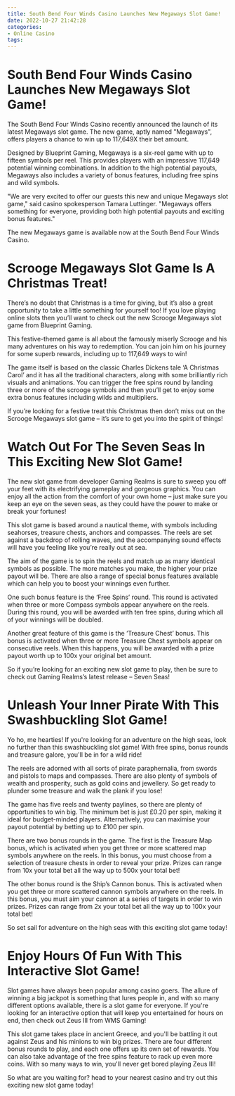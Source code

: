 ```yaml
---
title: South Bend Four Winds Casino Launches New Megaways Slot Game!
date: 2022-10-27 21:42:28
categories:
- Online Casino
tags:
---
```



#  South Bend Four Winds Casino Launches New Megaways Slot Game!

The South Bend Four Winds Casino recently announced the launch of its latest Megaways slot game. The new game, aptly named "Megaways", offers players a chance to win up to 117,649X their bet amount.

Designed by Blueprint Gaming, Megaways is a six-reel game with up to fifteen symbols per reel. This provides players with an impressive 117,649 potential winning combinations. In addition to the high potential payouts, Megaways also includes a variety of bonus features, including free spins and wild symbols.

"We are very excited to offer our guests this new and unique Megaways slot game," said casino spokesperson Tamara Luttinger. "Megaways offers something for everyone, providing both high potential payouts and exciting bonus features."

The new Megaways game is available now at the South Bend Four Winds Casino.

#  Scrooge Megaways Slot Game Is A Christmas Treat!

There’s no doubt that Christmas is a time for giving, but it’s also a great opportunity to take a little something for yourself too! If you love playing online slots then you’ll want to check out the new Scrooge Megaways slot game from Blueprint Gaming.

This festive-themed game is all about the famously miserly Scrooge and his many adventures on his way to redemption. You can join him on his journey for some superb rewards, including up to 117,649 ways to win!

The game itself is based on the classic Charles Dickens tale ‘A Christmas Carol’ and it has all the traditional characters, along with some brilliantly rich visuals and animations. You can trigger the free spins round by landing three or more of the scrooge symbols and then you’ll get to enjoy some extra bonus features including wilds and multipliers.

If you’re looking for a festive treat this Christmas then don’t miss out on the Scrooge Megaways slot game – it’s sure to get you into the spirit of things!

#  Watch Out For The Seven Seas In This Exciting New Slot Game!

The new slot game from developer Gaming Realms is sure to sweep you off your feet with its electrifying gameplay and gorgeous graphics. You can enjoy all the action from the comfort of your own home – just make sure you keep an eye on the seven seas, as they could have the power to make or break your fortunes!

This slot game is based around a nautical theme, with symbols including seahorses, treasure chests, anchors and compasses. The reels are set against a backdrop of rolling waves, and the accompanying sound effects will have you feeling like you’re really out at sea.

The aim of the game is to spin the reels and match up as many identical symbols as possible. The more matches you make, the higher your prize payout will be. There are also a range of special bonus features available which can help you to boost your winnings even further.

One such bonus feature is the ‘Free Spins’ round. This round is activated when three or more Compass symbols appear anywhere on the reels. During this round, you will be awarded with ten free spins, during which all of your winnings will be doubled.

Another great feature of this game is the ‘Treasure Chest’ bonus. This bonus is activated when three or more Treasure Chest symbols appear on consecutive reels. When this happens, you will be awarded with a prize payout worth up to 100x your original bet amount.

So if you’re looking for an exciting new slot game to play, then be sure to check out Gaming Realms’s latest release – Seven Seas!

#  Unleash Your Inner Pirate With This Swashbuckling Slot Game!

Yo ho, me hearties! If you're looking for an adventure on the high seas, look no further than this swashbuckling slot game! With free spins, bonus rounds and treasure galore, you'll be in for a wild ride!

The reels are adorned with all sorts of pirate paraphernalia, from swords and pistols to maps and compasses. There are also plenty of symbols of wealth and prosperity, such as gold coins and jewellery. So get ready to plunder some treasure and walk the plank if you lose!

The game has five reels and twenty paylines, so there are plenty of opportunities to win big. The minimum bet is just £0.20 per spin, making it ideal for budget-minded players. Alternatively, you can maximise your payout potential by betting up to £100 per spin.

There are two bonus rounds in the game. The first is the Treasure Map bonus, which is activated when you get three or more scattered map symbols anywhere on the reels. In this bonus, you must choose from a selection of treasure chests in order to reveal your prize. Prizes can range from 10x your total bet all the way up to 500x your total bet!

The other bonus round is the Ship’s Cannon bonus. This is activated when you get three or more scattered cannon symbols anywhere on the reels. In this bonus, you must aim your cannon at a series of targets in order to win prizes. Prizes can range from 2x your total bet all the way up to 100x your total bet!

So set sail for adventure on the high seas with this exciting slot game today!

#  Enjoy Hours Of Fun With This Interactive Slot Game!

Slot games have always been popular among casino goers. The allure of winning a big jackpot is something that lures people in, and with so many different options available, there is a slot game for everyone. If you're looking for an interactive option that will keep you entertained for hours on end, then check out Zeus III from WMS Gaming!

This slot game takes place in ancient Greece, and you'll be battling it out against Zeus and his minions to win big prizes. There are four different bonus rounds to play, and each one offers up its own set of rewards. You can also take advantage of the free spins feature to rack up even more coins. With so many ways to win, you'll never get bored playing Zeus III!

So what are you waiting for? head to your nearest casino and try out this exciting new slot game today!